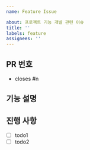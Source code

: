 ```yaml
---
name: Feature Issue

about: 프로젝트 기능 개발 관련 이슈
title: ''
labels: feature
assignees: ''
---
```


## PR 번호

- closes #n

## 기능 설명 <!-- 개발할 기능에 대한 간단한 설명 작성 -->

## 진행 사항 <!-- 할 일 목록을 만들고 진행 사항 표시 -->

- [ ] todo1
- [ ] todo2
